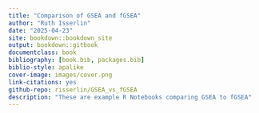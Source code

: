 ```yaml
--- 
title: "Comparison of GSEA and fGSEA"
author: "Ruth Isserlin"
date: "2025-04-23"
site: bookdown::bookdown_site
output: bookdown::gitbook
documentclass: book
bibliography: [book.bib, packages.bib]
biblio-style: apalike
cover-image: images/cover.png
link-citations: yes
github-repo: risserlin/GSEA_vs_fGSEA
description: "These are example R Notebooks comparing GSEA to fGSEA"
---
```



